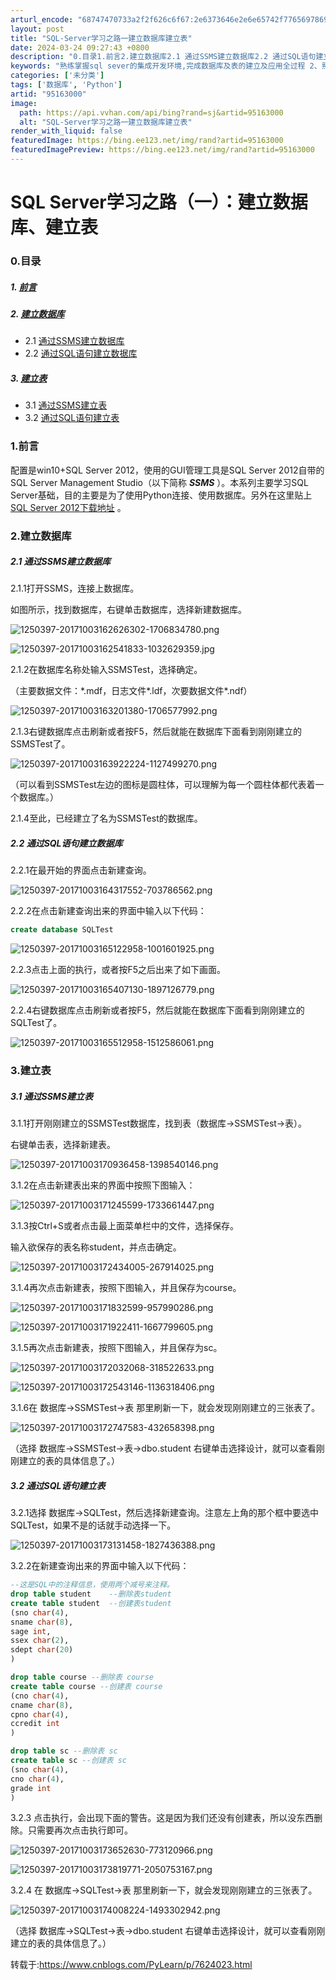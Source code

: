 ```yaml
---
arturl_encode: "68747470733a2f2f626c6f67:2e6373646e2e6e65742f77656978696e5f3330363136393639:2f61727469636c652f64657461696c732f3935313633303030"
layout: post
title: "SQL-Server学习之路一建立数据库建立表"
date: 2024-03-24 09:27:43 +0800
description: "0.目录1.前言2.建立数据库2.1 通过SSMS建立数据库2.2 通过SQL语句建立数据库3.建立"
keywords: "熟练掌握sql sever的集成开发环境,完成数据库及表的建立及应用全过程 2、熟练掌握"
categories: ['未分类']
tags: ['数据库', 'Python']
artid: "95163000"
image:
  path: https://api.vvhan.com/api/bing?rand=sj&artid=95163000
  alt: "SQL-Server学习之路一建立数据库建立表"
render_with_liquid: false
featuredImage: https://bing.ee123.net/img/rand?artid=95163000
featuredImagePreview: https://bing.ee123.net/img/rand?artid=95163000
---
```


# SQL Server学习之路（一）：建立数据库、建立表

### 0.目录

##### 1. [前言](#jump1)

##### 2. [建立数据库](#jump2)

* 2.1
  [通过SSMS建立数据库](#jump2.1)
* 2.2
  [通过SQL语句建立数据库](#jump2.2)

##### 3. [建立表](#jump3)

* 3.1
  [通过SSMS建立表](#jump3.1)
* 3.2
  [通过SQL语句建立表](#jump3.2)

### 1.前言

配置是win10+SQL Server 2012，使用的GUI管理工具是SQL Server 2012自带的SQL Server Management Studio（以下简称
***SSMS***
）。本系列主要学习SQL Server基础，目的主要是为了使用Python连接、使用数据库。另外在这里贴上
[SQL Server 2012下载地址](https://www.microsoft.com/zh-cn/download/details.aspx?id=29062)
。

### 2.建立数据库

##### 2.1 通过SSMS建立数据库

2.1.1打开SSMS，连接上数据库。
  
如图所示，找到数据库，右键单击数据库，选择新建数据库。
  
![1250397-20171003162626302-1706834780.png](https://i-blog.csdnimg.cn/blog_migrate/7dfcf61153a1436da5254087f5a2c8b9.png)
  
![1250397-20171003162541833-1032629359.jpg](https://i-blog.csdnimg.cn/blog_migrate/2b199f5b89f88cac6f828e93b455d396.jpeg)
  
2.1.2在数据库名称处输入SSMSTest，选择确定。
  
（主要数据文件：\*.mdf，日志文件\*.ldf，次要数据文件\*.ndf）
  
![1250397-20171003163201380-1706577992.png](https://i-blog.csdnimg.cn/blog_migrate/72fe2b039bca45c2c4dfb577c4b53709.png)
  
2.1.3右键数据库点击刷新或者按F5，然后就能在数据库下面看到刚刚建立的SSMSTest了。
  
![1250397-20171003163922224-1127499270.png](https://i-blog.csdnimg.cn/blog_migrate/9f63dc8f33d1bd206ea158a8cf44d660.png)
  
（可以看到SSMSTest左边的图标是圆柱体，可以理解为每一个圆柱体都代表着一个数据库。）
  
2.1.4至此，已经建立了名为SSMSTest的数据库。

##### 2.2 通过SQL语句建立数据库

2.2.1在最开始的界面点击新建查询。
  
![1250397-20171003164317552-703786562.png](https://i-blog.csdnimg.cn/blog_migrate/6f38afcb3001988c028825cb8616ea74.png)
  
2.2.2在点击新建查询出来的界面中输入以下代码：

```sql
create database SQLTest
```

![1250397-20171003165122958-1001601925.png](https://i-blog.csdnimg.cn/blog_migrate/4bb29dec7785eeeb93ae4a648c95981f.png)
  
2.2.3点击上面的执行，或者按F5之后出来了如下画面。
  
![1250397-20171003165407130-1897126779.png](https://i-blog.csdnimg.cn/blog_migrate/880e76b3abc2a6ee7eb7493f579f5815.png)
  
2.2.4右键数据库点击刷新或者按F5，然后就能在数据库下面看到刚刚建立的SQLTest了。
  
![1250397-20171003165512958-1512586061.png](https://i-blog.csdnimg.cn/blog_migrate/e5541a3b670b975748483437ba647f4b.png)

### 3.建立表

##### 3.1 通过SSMS建立表

3.1.1打开刚刚建立的SSMSTest数据库，找到表（数据库->SSMSTest->表）。
  
右键单击表，选择新建表。
  
![1250397-20171003170936458-1398540146.png](https://i-blog.csdnimg.cn/blog_migrate/a19c40fddc4c13bec6d9a79cf2f2940b.png)
  
3.1.2在点击新建表出来的界面中按照下图输入：
  
![1250397-20171003171245599-1733661447.png](https://i-blog.csdnimg.cn/blog_migrate/e2ebd6fed257be762cecbabcad02321d.png)
  
3.1.3按Ctrl+S或者点击最上面菜单栏中的文件，选择保存。
  
输入欲保存的表名称student，并点击确定。
  
![1250397-20171003172434005-267914025.png](https://i-blog.csdnimg.cn/blog_migrate/7554a318ebaea8d0bc2f7ff4dbcb2bc1.png)
  
3.1.4再次点击新建表，按照下图输入，并且保存为course。
  
![1250397-20171003171832599-957990286.png](https://i-blog.csdnimg.cn/blog_migrate/8cdb51320ad6d28eff4bb6fd9f776294.png)
  
![1250397-20171003171922411-1667799605.png](https://i-blog.csdnimg.cn/blog_migrate/9d3b1541ce78a6ab5e2c38b046a56646.png)
  
3.1.5再次点击新建表，按照下图输入，并且保存为sc。
  
![1250397-20171003172032068-318522633.png](https://i-blog.csdnimg.cn/blog_migrate/fb944b39fc32fa4100a42f6213a876e3.png)
  
![1250397-20171003172543146-1136318406.png](https://i-blog.csdnimg.cn/blog_migrate/042976d1e35a19038d569cf045ef452f.png)
  
3.1.6在 数据库->SSMSTest->表 那里刷新一下，就会发现刚刚建立的三张表了。
  
![1250397-20171003172747583-432658398.png](https://i-blog.csdnimg.cn/blog_migrate/c54059194660649c1cc1dfb67ecf2b17.png)
  
（选择 数据库->SSMSTest->表->dbo.student 右键单击选择设计，就可以查看刚刚建立的表的具体信息了。）

##### 3.2 通过SQL语句建立表

3.2.1选择 数据库->SQLTest，然后选择新建查询。注意左上角的那个框中要选中SQLTest，如果不是的话就手动选择一下。
  
![1250397-20171003173131458-1827436388.png](https://i-blog.csdnimg.cn/blog_migrate/5e8650c5d0af4c0dd1d5f4040aef592b.png)
  
3.2.2在新建查询出来的界面中输入以下代码：

```sql
--这是SQL中的注释信息，使用两个减号来注释。
drop table student    --删除表student
create table student  --创建表student
(sno char(4),
sname char(8),
sage int,
ssex char(2),
sdept char(20)
)

drop table course --删除表 course
create table course --创建表 course
(cno char(4),
cname char(8),
cpno char(4),
ccredit int
)

drop table sc --删除表 sc
create table sc --创建表 sc
(sno char(4),
cno char(4),
grade int
)
```

3.2.3 点击执行，会出现下面的警告。这是因为我们还没有创建表，所以没东西删除。只需要再次点击执行即可。
  
![1250397-20171003173652630-773120966.png](https://i-blog.csdnimg.cn/blog_migrate/d0738361b4b7fdd284309bd3e8f4afb3.png)
  
![1250397-20171003173819771-2050753167.png](https://i-blog.csdnimg.cn/blog_migrate/62596da4ee8efcb639eb6193c536c054.png)
  
3.2.4 在 数据库->SQLTest->表 那里刷新一下，就会发现刚刚建立的三张表了。
  
![1250397-20171003174008224-1493302942.png](https://i-blog.csdnimg.cn/blog_migrate/95a45a3fb02eac2b10b33dc4b325e286.png)
  
（选择 数据库->SQLTest->表->dbo.student 右键单击选择设计，就可以查看刚刚建立的表的具体信息了。）

转载于:https://www.cnblogs.com/PyLearn/p/7624023.html